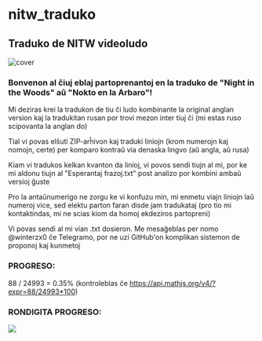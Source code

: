 # nitw_traduko
## Traduko de NITW videoludo

![cover](https://github.com/vadimfedulov035/nitw_traduko/raw/main/cover.jpg)

### Bonvenon al ĉiuj eblaj partoprenantoj en la traduko de "Night in the Woods" aû "Nokto en la Arbaro"!

Mi deziras krei la tradukon de tiu ĉi ludo kombinante la original anglan version kaj la tradukitan rusan por trovi mezon inter tiuj ĉi (mi estas ruso scipovanta la anglan do)

Tial vi povas elŝuti ZIP-arĥivon kaj traduki liniojn (krom numerojn kaj nomojn, certe) per komparo kontraû via denaska lingvo (aû angla, aû rusa)

Kiam vi tradukos kelkan kvanton da linioj, vi povos sendi tiujn al mi, por ke mi aldonu tiujn al "Esperantaj frazoj.txt" post analizo por kombini ambaû versioj ĝuste

Pro la antaûnumerigo ne zorgu ke vi konfuzu min, mi enmetu viajn liniojn laû numeroj vice, sed elektu parton faran disde jam tradukataj (pro tio mi kontaktindas, mi ne scias kiom da homoj ekdeziros partopreni)

Vi povas sendi al mi vian .txt dosieron. Me mesaĝeblas per nomo @winterzx0 ĉe Telegramo, por ne uzi GitHub'on komplikan sistemon de proponoj kaj kunmetoj

### PROGRESO:

88 / 24993 = 0.35% (kontroleblas ĉe https://api.mathjs.org/v4/?expr=88/24993*100)

### RONDIGITA PROGRESO:

![](https://geps.dev/progress/0)